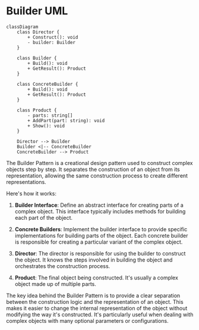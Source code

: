 # Builder UML

```mermaid
classDiagram
    class Director {
        + Construct(): void
        - builder: Builder
    }

    class Builder {
        + Build(): void
        + GetResult(): Product
    }

    class ConcreteBuilder {
        + Build(): void
        + GetResult(): Product
    }

    class Product {
        - parts: string[]
        + AddPart(part: string): void
        + Show(): void
    }

    Director --> Builder
    Builder <|-- ConcreteBuilder
    ConcreteBuilder --> Product
```
The Builder Pattern is a creational design pattern used to construct complex objects step by step. It separates the construction of an object from its representation, allowing the same construction process to create different representations.

Here's how it works:

1. **Builder Interface**: Define an abstract interface for creating parts of a complex object. This interface typically includes methods for building each part of the object.

2. **Concrete Builders**: Implement the builder interface to provide specific implementations for building parts of the object. Each concrete builder is responsible for creating a particular variant of the complex object.

3. **Director**: The director is responsible for using the builder to construct the object. It knows the steps involved in building the object and orchestrates the construction process.

4. **Product**: The final object being constructed. It's usually a complex object made up of multiple parts.

The key idea behind the Builder Pattern is to provide a clear separation between the construction logic and the representation of an object. This makes it easier to change the internal representation of the object without modifying the way it's constructed. It's particularly useful when dealing with complex objects with many optional parameters or configurations.

